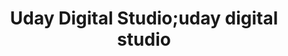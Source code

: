 ---
title: "Uday Digital Studio;uday digital studio"
url: /hyderabad/uday-digital-studio-uday-digital-studio/
shop: Foto
---